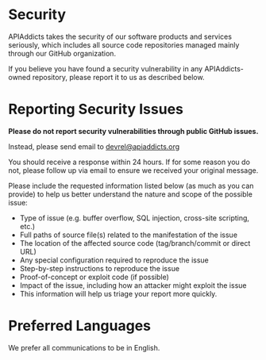 
# Security

APIAddicts takes the security of our software products and services seriously, which includes all source code repositories managed mainly through our GitHub organization.

If you believe you have found a security vulnerability in any APIAddicts-owned repository, please report it to us as described below.

# Reporting Security Issues

**Please do not report security vulnerabilities through public GitHub issues.**

Instead, please send email to [devrel@apiaddicts.org](mailto:devrel@apiaddicts.org)

You should receive a response within 24 hours. If for some reason you do not, please follow up via email to ensure we received your original message.

Please include the requested information listed below (as much as you can provide) to help us better understand the nature and scope of the possible issue:

- Type of issue (e.g. buffer overflow, SQL injection, cross-site scripting, etc.)
- Full paths of source file(s) related to the manifestation of the issue
- The location of the affected source code (tag/branch/commit or direct URL)
- Any special configuration required to reproduce the issue
- Step-by-step instructions to reproduce the issue
- Proof-of-concept or exploit code (if possible)
- Impact of the issue, including how an attacker might exploit the issue
- This information will help us triage your report more quickly.

# Preferred Languages

We prefer all communications to be in English.
